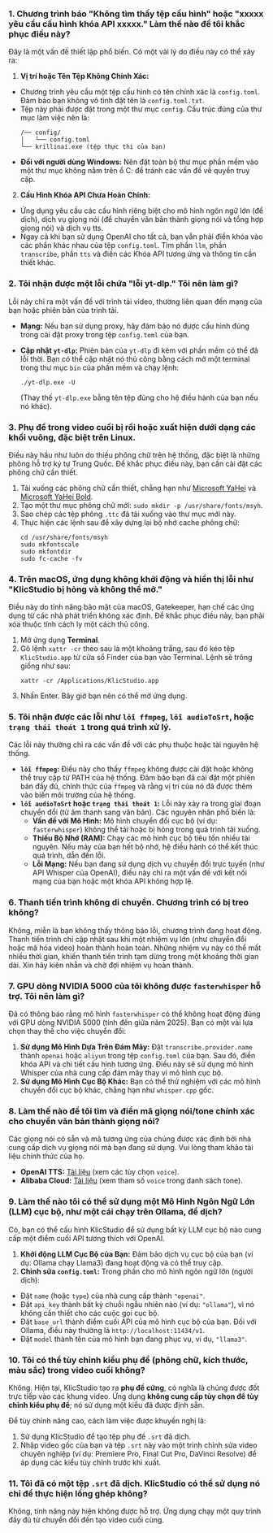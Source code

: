 ### 1. Chương trình báo "Không tìm thấy tệp cấu hình" hoặc "xxxxx yêu cầu cấu hình khóa API xxxxx." Làm thế nào để tôi khắc phục điều này?

Đây là một vấn đề thiết lập phổ biến. Có một vài lý do điều này có thể xảy ra:

1. **Vị trí hoặc Tên Tệp Không Chính Xác:**

* Chương trình yêu cầu một tệp cấu hình có tên chính xác là `config.toml`. Đảm bảo bạn không vô tình đặt tên là `config.toml.txt`.
* Tệp này phải được đặt trong một thư mục `config`. Cấu trúc đúng của thư mục làm việc nên là:
  ```
  /── config/
  │   └── config.toml
  └── krillinai.exe (tệp thực thi của bạn)
  ```
* **Đối với người dùng Windows:** Nên đặt toàn bộ thư mục phần mềm vào một thư mục không nằm trên ổ C: để tránh các vấn đề về quyền truy cập.

2. **Cấu Hình Khóa API Chưa Hoàn Chỉnh:**

* Ứng dụng yêu cầu các cấu hình riêng biệt cho mô hình ngôn ngữ lớn (để dịch), dịch vụ giọng nói (để chuyển văn bản thành giọng nói và tổng hợp giọng nói) và dịch vụ tts.
* Ngay cả khi bạn sử dụng OpenAI cho tất cả, bạn vẫn phải điền khóa vào các phần khác nhau của tệp `config.toml`. Tìm phần `llm`, phần `transcribe`, phần `tts` và điền các Khóa API tương ứng và thông tin cần thiết khác.

### 2. Tôi nhận được một lỗi chứa "lỗi yt-dlp." Tôi nên làm gì?

Lỗi này chỉ ra một vấn đề với trình tải video, thường liên quan đến mạng của bạn hoặc phiên bản của trình tải.

* **Mạng:** Nếu bạn sử dụng proxy, hãy đảm bảo nó được cấu hình đúng trong cài đặt proxy trong tệp `config.toml` của bạn.
* **Cập nhật `yt-dlp`:** Phiên bản của `yt-dlp` đi kèm với phần mềm có thể đã lỗi thời. Bạn có thể cập nhật nó thủ công bằng cách mở một terminal trong thư mục `bin` của phần mềm và chạy lệnh:
  ```
  ./yt-dlp.exe -U
  ```
  
  (Thay thế `yt-dlp.exe` bằng tên tệp đúng cho hệ điều hành của bạn nếu nó khác).

### 3. Phụ đề trong video cuối bị rối hoặc xuất hiện dưới dạng các khối vuông, đặc biệt trên Linux.

Điều này hầu như luôn do thiếu phông chữ trên hệ thống, đặc biệt là những phông hỗ trợ ký tự Trung Quốc. Để khắc phục điều này, bạn cần cài đặt các phông chữ cần thiết.

1. Tải xuống các phông chữ cần thiết, chẳng hạn như [Microsoft YaHei](https://modelscope.cn/models/Maranello/KrillinAI_dependency_cn/resolve/master/%E5%AD%97%E4%BD%93/msyh.ttc) và [Microsoft YaHei Bold](https://modelscope.cn/models/Maranello/KrillinAI_dependency_cn/resolve/master/%E5%AD%97%E4%BD%93/msyhbd.ttc).
2. Tạo một thư mục phông chữ mới: `sudo mkdir -p /usr/share/fonts/msyh`.
3. Sao chép các tệp phông `.ttc` đã tải xuống vào thư mục mới này.
4. Thực hiện các lệnh sau để xây dựng lại bộ nhớ cache phông chữ:
    ```
    cd /usr/share/fonts/msyh
    sudo mkfontscale
    sudo mkfontdir
    sudo fc-cache -fv
    ```

### 4. Trên macOS, ứng dụng không khởi động và hiển thị lỗi như "KlicStudio bị hỏng và không thể mở."

Điều này do tính năng bảo mật của macOS, Gatekeeper, hạn chế các ứng dụng từ các nhà phát triển không xác định. Để khắc phục điều này, bạn phải xóa thuộc tính cách ly một cách thủ công.

1. Mở ứng dụng **Terminal**.
2. Gõ lệnh `xattr -cr` theo sau là một khoảng trắng, sau đó kéo tệp `KlicStudio.app` từ cửa sổ Finder của bạn vào Terminal. Lệnh sẽ trông giống như sau:
    ```
    xattr -cr /Applications/KlicStudio.app
    ```
3. Nhấn Enter. Bây giờ bạn nên có thể mở ứng dụng.

### 5. Tôi nhận được các lỗi như `lỗi ffmpeg`, `lỗi audioToSrt`, hoặc `trạng thái thoát 1` trong quá trình xử lý.

Các lỗi này thường chỉ ra các vấn đề với các phụ thuộc hoặc tài nguyên hệ thống.

* **`lỗi ffmpeg`:** Điều này cho thấy `ffmpeg` không được cài đặt hoặc không thể truy cập từ PATH của hệ thống. Đảm bảo bạn đã cài đặt một phiên bản đầy đủ, chính thức của `ffmpeg` và rằng vị trí của nó đã được thêm vào biến môi trường của hệ thống.
* **`lỗi audioToSrt` hoặc `trạng thái thoát 1`:** Lỗi này xảy ra trong giai đoạn chuyển đổi (từ âm thanh sang văn bản). Các nguyên nhân phổ biến là:
  * **Vấn đề với Mô Hình:** Mô hình chuyển đổi cục bộ (ví dụ: `fasterwhisper`) không thể tải hoặc bị hỏng trong quá trình tải xuống.
  * **Thiếu Bộ Nhớ (RAM):** Chạy các mô hình cục bộ tiêu tốn nhiều tài nguyên. Nếu máy của bạn hết bộ nhớ, hệ điều hành có thể kết thúc quá trình, dẫn đến lỗi.
  * **Lỗi Mạng:** Nếu bạn đang sử dụng dịch vụ chuyển đổi trực tuyến (như API Whisper của OpenAI), điều này chỉ ra một vấn đề với kết nối mạng của bạn hoặc một khóa API không hợp lệ.

### 6. Thanh tiến trình không di chuyển. Chương trình có bị treo không?

Không, miễn là bạn không thấy thông báo lỗi, chương trình đang hoạt động. Thanh tiến trình chỉ cập nhật sau khi một nhiệm vụ lớn (như chuyển đổi hoặc mã hóa video) hoàn thành hoàn toàn. Những nhiệm vụ này có thể mất nhiều thời gian, khiến thanh tiến trình tạm dừng trong một khoảng thời gian dài. Xin hãy kiên nhẫn và chờ đợi nhiệm vụ hoàn thành.

### 7. GPU dòng NVIDIA 5000 của tôi không được `fasterwhisper` hỗ trợ. Tôi nên làm gì?

Đã có thông báo rằng mô hình `fasterwhisper` có thể không hoạt động đúng với GPU dòng NVIDIA 5000 (tính đến giữa năm 2025). Bạn có một vài lựa chọn thay thế cho việc chuyển đổi:

1. **Sử dụng Mô Hình Dựa Trên Đám Mây:** Đặt `transcribe.provider.name` thành `openai` hoặc `aliyun` trong tệp `config.toml` của bạn. Sau đó, điền khóa API và chi tiết cấu hình tương ứng. Điều này sẽ sử dụng mô hình Whisper của nhà cung cấp đám mây thay vì mô hình cục bộ.
2. **Sử dụng Mô Hình Cục Bộ Khác:** Bạn có thể thử nghiệm với các mô hình chuyển đổi cục bộ khác, chẳng hạn như `whisper.cpp` gốc.

### 8. Làm thế nào để tôi tìm và điền mã giọng nói/tone chính xác cho chuyển văn bản thành giọng nói?

Các giọng nói có sẵn và mã tương ứng của chúng được xác định bởi nhà cung cấp dịch vụ giọng nói mà bạn đang sử dụng. Vui lòng tham khảo tài liệu chính thức của họ.

* **OpenAI TTS:** [Tài liệu](https://platform.openai.com/docs/guides/text-to-speech/api-reference) (xem các tùy chọn `voice`).
* **Alibaba Cloud:** [Tài liệu](https://help.aliyun.com/zh/isi/developer-reference/overview-of-speech-synthesis) (xem tham số `voice` trong danh sách tone).

### 9. Làm thế nào tôi có thể sử dụng một Mô Hình Ngôn Ngữ Lớn (LLM) cục bộ, như một cái chạy trên Ollama, để dịch?

Có, bạn có thể cấu hình KlicStudio để sử dụng bất kỳ LLM cục bộ nào cung cấp một điểm cuối API tương thích với OpenAI.

1. **Khởi động LLM Cục Bộ của Bạn:** Đảm bảo dịch vụ cục bộ của bạn (ví dụ: Ollama chạy Llama3) đang hoạt động và có thể truy cập.
2. **Chỉnh sửa `config.toml`:** Trong phần cho mô hình ngôn ngữ lớn (người dịch):

* Đặt `name` (hoặc `type`) của nhà cung cấp thành `"openai"`.
* Đặt `api_key` thành bất kỳ chuỗi ngẫu nhiên nào (ví dụ: `"ollama"`), vì nó không cần thiết cho các cuộc gọi cục bộ.
* Đặt `base_url` thành điểm cuối API của mô hình cục bộ của bạn. Đối với Ollama, điều này thường là `http://localhost:11434/v1`.
* Đặt `model` thành tên của mô hình bạn đang phục vụ, ví dụ, `"llama3"`.

### 10. Tôi có thể tùy chỉnh kiểu phụ đề (phông chữ, kích thước, màu sắc) trong video cuối không?

Không. Hiện tại, KlicStudio tạo ra **phụ đề cứng**, có nghĩa là chúng được đốt trực tiếp vào các khung video. Ứng dụng **không cung cấp tùy chọn để tùy chỉnh kiểu phụ đề**; nó sử dụng một kiểu đã được định sẵn.

Để tùy chỉnh nâng cao, cách làm việc được khuyến nghị là:

1. Sử dụng KlicStudio để tạo tệp phụ đề `.srt` đã dịch.
2. Nhập video gốc của bạn và tệp `.srt` này vào một trình chỉnh sửa video chuyên nghiệp (ví dụ: Premiere Pro, Final Cut Pro, DaVinci Resolve) để áp dụng các kiểu tùy chỉnh trước khi xuất.

### 11. Tôi đã có một tệp `.srt` đã dịch. KlicStudio có thể sử dụng nó chỉ để thực hiện lồng ghép không?

Không, tính năng này hiện không được hỗ trợ. Ứng dụng chạy một quy trình đầy đủ từ chuyển đổi đến tạo video cuối cùng.